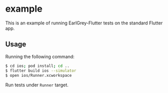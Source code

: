 # example

This is an example of running EarlGrey-Flutter tests on the standard Flutter app.

## Usage

Running the following command:

```bash
$ cd ios; pod install; cd ..
$ flutter build ios --simulator
$ open ios/Runner.xcworkspace
```

Run tests under `Runner` target.
